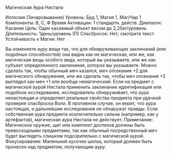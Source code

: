 
Магическая Аура Нистала

Иллюзия (Зачаровывание)
Уровень: Брд 1, Магия 1, Маг/Чар 1
Компоненты: В, С, Ф
Время Активации: 1 стандартн. действ.
Диапазон: Касание
Цель: Один касаемый объект весом до
2,25кг/уровень
Длительность: 1день/уровень (П)
Спасбросок: Нет; смотрите текст
Устойчивость к Магии: Нет

Вы изменяете ауру вещи так, что для
обнаруживающих заклинаний (или подобных способностей) она видна как
не магическая, или же, как магическая
вещь особого вида, который вы указываете, или же как субъект определенного заклинания, которое вы указываете.
Можно сделать так, чтобы обычный
меч казался, меч отсекания +2 для магического обнаружения, или же сделать
так, чтобы меч отсекания +2 выглядел
как меч +1 или вообще немагический.
Если на предмет с магической аурой
Нистала применить заклинание идентификация или подобное исследование, исследователь обнаруживает, что
аура ненастоящая и определяет реальные свойства предмета при удачной
проверке спасброска Воли. В противном случае, он верит, что аура настоящая, и дальнейшие исследования не
обнаружат правды.
Если собственная аура предмета исключительно сильна (например, как у
артефактов), магическая аура Нистала
не действует.
Примечание: Магическое оружие,
щит или комплект доспехов должны
быть превосходными предметами, так
как обычный посредственный меч будет выглядеть слишком подозрительно
с магической аурой.
Фокусирование: Маленький кусочек
шелка, который должен быть пронесен
над предметом, получающим ауру.